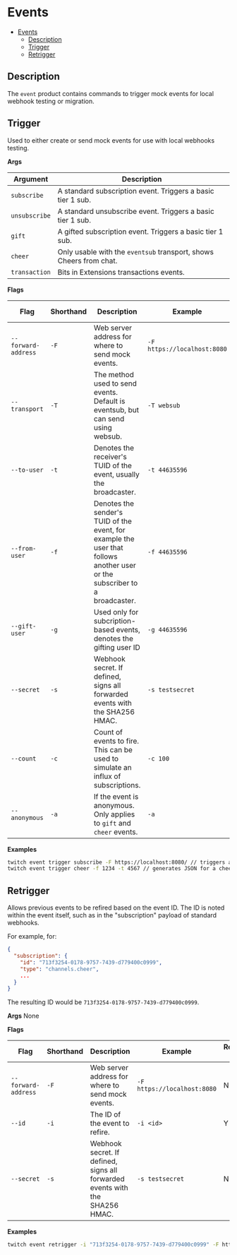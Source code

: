 # Events
- [Events](#events)
  - [Description](#description)
  - [Trigger](#trigger)
  - [Retrigger](#retrigger)

## Description 

The `event` product contains commands to trigger mock events for local webhook testing or migration. 

## Trigger

Used to either create or send mock events for use with local webhooks testing.


**Args**

| Argument      | Description                                                        |
|---------------|--------------------------------------------------------------------|
| `subscribe`   | A standard subscription event. Triggers a basic tier 1 sub.        |
| `unsubscribe` | A standard unsubscribe event. Triggers a basic tier 1 sub.         |
| `gift`        | A gifted subscription event. Triggers a basic tier 1 sub.          |
| `cheer`       | Only usable with the `eventsub` transport, shows Cheers from chat. |
| `transaction` | Bits in Extensions transactions events.                            |



**Flags**

| Flag                | Shorthand | Description                                                                                                                | Example                     | Required? (Y/N) |
|---------------------|-----------|----------------------------------------------------------------------------------------------------------------------------|-----------------------------|-----------------|
| `--forward-address` | `-F`      | Web server address for where to send mock events.                                                                          | `-F https://localhost:8080` | N               |
| `--transport`       | `-T`      | The method used to send events. Default is eventsub, but can send using websub.                                            | `-T websub`                 | N               |
| `--to-user`         | `-t`      | Denotes the receiver's TUID of the event, usually the broadcaster.                                                         | `-t 44635596`               | N               |
| `--from-user`       | `-f`      | Denotes the sender's TUID of the event, for example the user that follows another user or the subscriber to a broadcaster. | `-f 44635596`               | N               |
| `--gift-user`       | `-g`      | Used only for subcription-based events, denotes the gifting user ID                                                        | `-g 44635596`               | N               |
| `--secret`          | `-s`      | Webhook secret. If defined, signs all forwarded events with the SHA256 HMAC.                                               | `-s testsecret`             | N               |
| `--count`           | `-c`      | Count of events to fire. This can be used to simulate an influx of subscriptions.                                          | `-c 100`                    | N               |
| `--anonymous`       | `-a`      | If the event is anonymous. Only applies to `gift` and `cheer` events.                                                      | `-a`                        | N               |

**Examples**

```sh
twitch event trigger subscribe -F https://localhost:8080/ // triggers a randomly generated subscribe event and forwards to the localhost:8080 server
twitch event trigger cheer -f 1234 -t 4567 // generates JSON for a cheer event from user 1234 to user 4567
```

## Retrigger

Allows previous events to be refired based on the event ID. The ID is noted within the event itself, such as in the "subscription" payload of standard webhooks. 

For example, for: 

```json
{
  "subscription": {
    "id": "713f3254-0178-9757-7439-d779400c0999",
    "type": "channels.cheer",
    ...
  }
}
```
The resulting ID would be `713f3254-0178-9757-7439-d779400c0999`. 

**Args**
None



**Flags**

| Flag                | Shorthand | Description                                                                                                                | Example                     | Required? (Y/N) |
|---------------------|-----------|----------------------------------------------------------------------------------------------------------------------------|-----------------------------|-----------------|
| `--forward-address` | `-F`      | Web server address for where to send mock events.                                                                          | `-F https://localhost:8080` | N               |
| `--id`              | `-i`      | The ID of the event to refire.                                                                                             | `-i <id>`                   | Y               |
| `--secret`          | `-s`      | Webhook secret. If defined, signs all forwarded events with the SHA256 HMAC.                                               | `-s testsecret`             | N               |


**Examples**

```sh
twitch event retrigger -i "713f3254-0178-9757-7439-d779400c0999" -F https://localhost:8080/ // triggers the previous cheer event to localhost:8080
```
